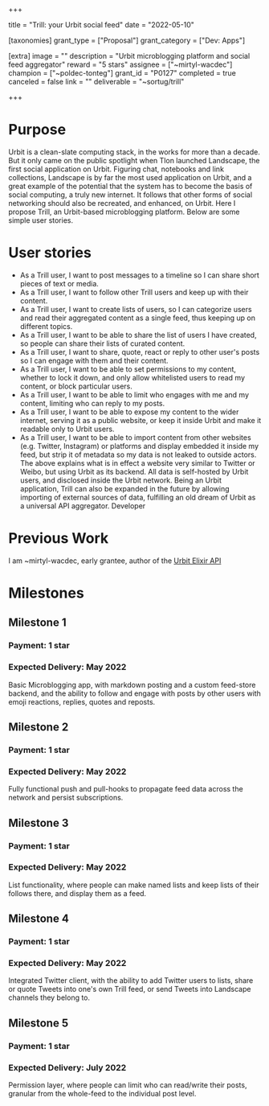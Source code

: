 +++

title = "Trill: your Urbit social feed"
date = "2022-05-10"

[taxonomies]
grant_type = ["Proposal"]
grant_category = ["Dev: Apps"]

[extra]
image = ""
description = "Urbit microblogging platform and social feed aggregator"
reward = "5 stars"
assignee = ["~mirtyl-wacdec"]
champion = ["~poldec-tonteg"]
grant_id = "P0127"
completed = true
canceled = false
link = ""
deliverable = "~sortug/trill"

+++
# Purpose
Urbit is a clean-slate computing stack, in the works for more than a decade. But it only came on the public spotlight when Tlon launched Landscape, the first social application on Urbit. Figuring chat, notebooks and link collections, Landscape is by far the most used application on Urbit, and a great example of the potential that the system has to become the basis of social computing, a truly new internet.
It follows that other forms of social networking should also be recreated, and enhanced, on Urbit. Here I propose Trill, an Urbit-based microblogging platform. Below are some simple user stories.

# User stories
- As a Trill user, I want to post messages to a timeline so I can share short pieces of text or media.
- As a Trill user, I want to follow other Trill users and keep up with their content.
- As a Trill user, I want to create lists of users, so I can categorize users and read their aggregated content as a single feed, thus keeping up on different topics.
- As a Trill user, I want to be able to share the list of users I have created, so people can share their lists of curated content.
- As a Trill user, I want to share, quote, react or reply to other user's posts so I can engage with them and their content.
- As a Trill user, I want to be able to set permissions to my content, whether to lock it down, and only allow whitelisted users to read my content, or block particular users.
- As a Trill user, I want to be able to limit who engages with me and my content, limiting who can reply to my posts.
- As a Trill user, I want to be able to expose my content to the wider internet, serving it as a public website, or keep it inside Urbit and make it readable only to Urbit users.
- As a Trill user, I want to be able to import content from other websites (e.g. Twitter, Instagram) or platforms and display embedded it inside my feed, but strip it of metadata so my data is not leaked to outside actors.
The above explains what is in effect a website very similar to Twitter or Weibo, but using Urbit as its backend. All data is self-hosted by Urbit users, and disclosed inside the Urbit network. Being an Urbit application, Trill can also be expanded in the future by allowing importing of external sources of data, fulfilling an old dream of Urbit as a universal API aggregator.
Developer

# Previous Work
I am ~mirtyl-wacdec, early grantee, author of the [Urbit Elixir API](https://github.com/mirtyl-wacdec/urbit_ex)

# Milestones
## Milestone 1
### Payment: 1 star
### Expected Delivery: May 2022
Basic Microblogging app, with markdown posting and a custom feed-store backend, and the ability to follow and engage with posts by other users with emoji reactions, replies, quotes and reposts.

## Milestone 2
### Payment: 1 star
### Expected Delivery: May 2022
Fully functional push and pull-hooks to propagate feed data across the network and persist subscriptions.

## Milestone 3
### Payment: 1 star
### Expected Delivery: May 2022
List functionality, where people can make named lists and keep lists of their follows there, and display them as a feed.

## Milestone 4
### Payment: 1 star
### Expected Delivery: May 2022
Integrated Twitter client, with the ability to add Twitter users to lists, share or quote Tweets into one's own Trill feed, or send Tweets into Landscape channels they belong to.

## Milestone 5
### Payment: 1 star
### Expected Delivery: July 2022
Permission layer, where people can limit who can read/write their posts, granular from the whole-feed to the individual post level.
